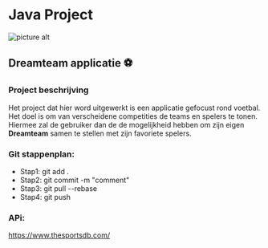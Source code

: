 # Java Project

![picture alt](https://images.unsplash.com/photo-1471965187167-4a4c69ae4707?ixlib=rb-1.2.1&ixid=eyJhcHBfaWQiOjEyMDd9&auto=format&fit=crop&w=1000&q=80 "Dreamteam banner")

## Dreamteam applicatie :soccer:

### Project beschrijving
Het project dat hier word uitgewerkt is een applicatie gefocust rond voetbal.
Het doel is om van verscheidene competities de teams en spelers te tonen. Hiermee zal de gebruiker dan de de mogelijkheid hebben om zijn eigen **Dreamteam** samen te stellen met zijn favoriete spelers.

### Git stappenplan:

 * Stap1: git add .
 * Stap2: git commit -m "comment"
 * Stap3: git pull --rebase
 * Stap4: git push

### APi:
https://www.thesportsdb.com/


